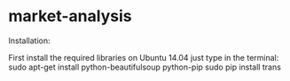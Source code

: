 # market-analysis

Installation:

First install the required libraries
on Ubuntu 14.04 just type in the terminal:
sudo apt-get install python-beautifulsoup python-pip
sudo pip install trans

 


